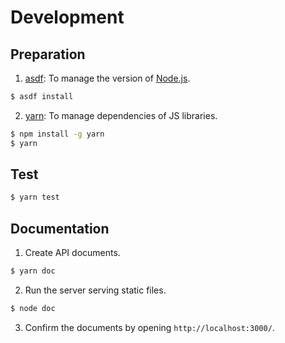 # Development

## Preparation

1. [asdf](https://github.com/asdf-vm/asdf): To manage the version of [Node.js](https://nodejs.org/en/).
  ```bash
  $ asdf install
  ```
2. [yarn](https://yarnpkg.com/lang/en/): To manage dependencies of JS libraries.
  ```bash
  $ npm install -g yarn
  $ yarn
  ```

## Test

```bash
$ yarn test
```

## Documentation

1. Create API documents.
  ```bash
  $ yarn doc
  ```
2. Run the server serving static files.
  ```bash
  $ node doc
  ```
3. Confirm the documents by opening `http://localhost:3000/`.
